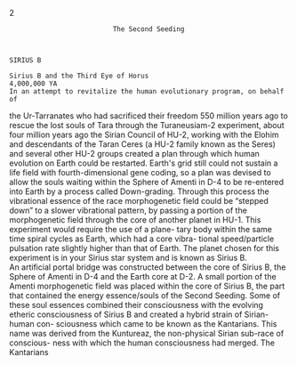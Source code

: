 2                        
                                                                                                         
                              The Second Seeding                                                                           
                                                                                                                  
                                                                         
                                                                           SIRIUS B
                                                                                 Sirius B and the Third Eye of Horus                                                                                                                                                  4,000,000 YA         
    In an attempt to revitalize the human evolutionary program, on behalf of
the Ur-Tarranates who had sacrificed their freedom 550 million years ago to
rescue the lost souls of Tara through the Turaneusiam-2 experiment, about
four million years ago the Sirian Council of HU-2, working with the Elohim
and descendants of the Taran Ceres (a HU-2 family known as the Seres) and
several other HU-2 groups created a plan through which human evolution on
Earth could be restarted. Earth's grid still could not sustain a life field with
fourth-dimensional gene coding, so a plan was devised to allow the souls
waiting within the Sphere of Amenti in D-4 to be re-entered into Earth by a
process called  Down-grading. Through this process the vibrational essence of
the race morphogenetic field could be “stepped down” to a slower vibrational
pattern, by passing a portion of the morphogenetic field through the core of
another planet in HU-1. This experiment would require the use of a plane-
tary body within the same time spiral cycles as Earth, which had a core vibra-
tional speed/particle pulsation rate slightly higher than that of Earth. The
planet chosen for this experiment is in your Sirius star system and is known as
Sirius B.  
    An artificial portal bridge was constructed between the core of Sirius B,
the Sphere of Amenti in D-4 and the Earth core at D-2. A small portion of
the Amenti morphogenetic field was placed within the core of Sirius B, the
part that contained the energy essence/souls of the Second Seeding. Some of
these soul essences combined their consciousness with the evolving etheric
consciousness of Sirius B and created a hybrid strain of Sirian-human con-
sciousness which came to be known as the Kantarians.  This name was
derived from the Kuntureaz,  the non-physical Sirian sub-race of conscious-
ness with which the human consciousness had merged. The Kantarians